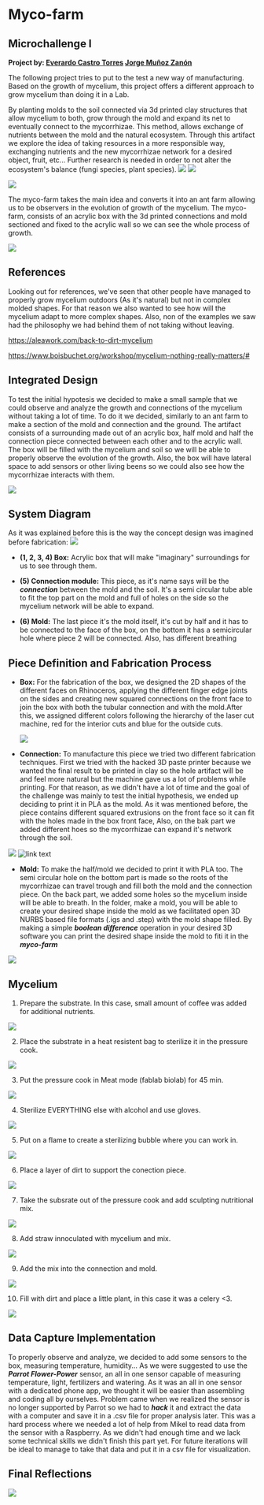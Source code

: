 # Myco-farm
## Microchallenge I
**Project by:
[Everardo Castro Torres](https://everardocastro.github.io/mdef1/)
[Jorge Muñoz Zanón](https://jmuozan.github.io/mdef-website/)**

The following project tries to put to the test a new way of manufacturing. Based on the growth of mycelium, this project offers a different approach to grow mycelium than doing it in a Lab.

By planting molds to the soil connected via 3d printed clay structures that allow mycelium to both, grow through the mold and expand its net to eventually connect to the mycorrhizae. This method, allows exchange of nutrients between the mold and the natural ecosystem. Through this artifact we explore the idea of taking resources in a more responsible way, exchanging nutrients and the new mycorrhizae network for a desired object, fruit, etc...
Further research is needed in order to not alter the ecosystem's balance (fungi species, plant species).
![](./IMGS/Concept_references/sketch_1.png)
![](./IMGS/Concept_references/sketch_2.png)

![](./IMGS/Concept_references/sketch_3.JPG)

The myco-farm takes the main idea and converts it into an ant farm allowing us to be observers in the evolution of growth of the mycelium. The myco-farm, consists of an acrylic box with the 3d printed connections and mold sectioned and fixed to the acrylic wall so we can see the whole process of growth.

![](./IMGS/Concept_references/sketch_4.JPG)

## References 

Looking out for references, we've seen that other people have managed to properly grow mycelium outdoors (As it's natural) but not in complex molded shapes. For that reason we also wanted to see how will the mycelium adapt to more complex shapes. Also, non of the examples we saw had the philosophy we had behind them of not taking without leaving.

https://aleawork.com/back-to-dirt-mycelium

https://www.boisbuchet.org/workshop/mycelium-nothing-really-matters/#

## Integrated Design

To test the initial hypotesis we decided to make a small sample that we could observe and analyze the growth and connections of the mycelium without taking a lot of time. To do it we decided, similarly to an ant farm to make a section of the mold and connection and the ground. The artifact consists of a surrounding made out of an acrylic box, half mold and half the connection piece connected between each other and to the acrylic wall. The box will be filled with the mycelium and soil so we will be able to properly observe the evolution of the growth. Also, the box will have lateral space to add sensors or other living beens so we could also see how the mycorrhizae interacts with them.

![](./IMGS/3D_Renders/Myco-Farm.46.png)

## System Diagram

As it was explained before this is the way the concept design was imagined before fabrication:
![](./IMGS/3D_Renders/Exploded.png)

- **(1, 2, 3, 4) Box:** Acrylic box that will make "imaginary" surroundings for us to see through them.

- **(5) Connection module:** This piece, as it's name says will be the ***connection*** between the mold and the soil. It's a semi circular tube able to fit the top part on the mold and full of holes on the side so the mycelium network will be able to expand.

- **(6) Mold:** The last piece it's the mold itself, it's cut by half and it has to be connected to the face of the box, on the bottom it has a semicircular hole where piece 2 will be connected. Also, has different breathing 


## Piece Definition and Fabrication Process

- **Box:** For the fabrication of the box, we designed the 2D shapes of the different faces on Rhinoceros, applying the different finger edge joints on the sides and creating new squared connections on the front face to join the box with both the tubular connection and with the mold.After this, we assigned different colors following the hierarchy of the laser cut machine, red for the interior cuts and blue for the outside cuts.

  ![](./IMGS/Laser_Cut/IMG_5977.jpg)

- **Connection:** To manufacture this piece we tried two different fabrication techniques. First we tried with the hacked 3D paste printer because we wanted the final result to be printed in clay so the hole artifact will be and feel more natural but the machine gave us a lot of problems while printing. For that reason, as we didn't have a lot of time and the goal of the challenge was mainly to test the initial hypothesis, we ended up deciding to print it in PLA as the mold. 
As it was mentioned before, the piece contains different squared extrusions on the front face so it can fit with the holes made in the box front face, Also, on the bak part we added different hoes so the mycorrhizae can expand it's network through the soil.

![](./IMGS/3D_print/IMG_3253.JPG)
![link text](./IMGS/3D_print/IMG_5966.jpg)

- **Mold:** To make the half/mold we decided to print it with PLA too. The semi circular hole on the bottom part is made so the roots of the mycorrhizae can travel trough and fill both the mold and the connection piece. On the back part, we added some holes so the mycelium inside will be able to breath. In the folder, make a mold, you will be able to create your desired shape inside the mold as we facilitated open 3D NURBS based file formats (.igs and .step) with the mold shape filled. By making a simple ***boolean difference*** operation in your desired 3D software you can print the desired shape inside the mold to fiti it in the ***myco-farm***

![](./IMGS/3D_print/2.jpg)

## Mycelium


1. Prepare the substrate. In this case, small amount of coffee was added for additional nutrients.

![](./IMGS/Mycelium/1.jpg)

2. Place the substrate in a heat resistent bag to sterilize it in the pressure cook.

![](./IMGS/Mycelium/3.jpg)

3. Put the pressure cook in Meat mode (fablab biolab) for 45 min.

![](./IMGS/Mycelium/4.jpg)

4. Sterilize EVERYTHING else with alcohol and use gloves.

![](./IMGS/Mycelium/5.jpg)

5. Put on a flame to create a sterilizing bubble where you can work in.

![](./IMGS/Mycelium/6.jpg)

6. Place a layer of dirt to support the conection piece.

![](./IMGS/Mycelium/8.jpg)

7. Take the subsrate out of the pressure cook and add sculpting nutritional mix.

![](./IMGS/Mycelium/9.jpg)

8. Add straw innoculated with mycelium and mix.

![](./IMGS/Mycelium/10.jpg)

9. Add the mix into the connection and mold.

![](./IMGS/Mycelium/11.jpg)

10. Fill with dirt and place a little plant, in this case it was a celery <3.

![](./IMGS/Mycelium/11.jpg)

## Data Capture Implementation

To properly observe and analyze, we decided to add some sensors to the box, measuring temperature, humidity... As we were suggested to use the ***Parrot Flower-Power*** sensor, an all in one sensor capable of measuring temperature, light, fertilizers and watering. As it was an all in one sensor with a dedicated phone app, we thought it will be easier than assembling and coding all by ourselves. Problem came when we realized the sensor is no longer supported by Parrot so we had to ***hack*** it and extract the data with a computer and save it in a .csv file for proper analysis later. This was a hard process where we needed a lot of help from Mikel to read data from the sensor with a Raspberry. As we didn't had enough time and we lack some technical skills we didn't finish this part yet. For future iterations will be ideal to manage to take that data and put it in a csv file for visualization.

## Final Reflections

![](./IMGS/Final/Final.jpeg)

